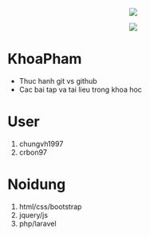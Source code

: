 <p align="center"><img src="https://dobsondev.com/wp-content/uploads/2017/05/css-featured-image-300x150.jpg"></p>

<p align="center"><img src="https://laravel.com/assets/img/components/logo-laravel.svg"></p>

KhoaPham
========
* Thuc hanh git vs github
* Cac bai tap va tai lieu trong khoa hoc
# User
1. chungvh1997
2. crbon97
# Noidung

1. html/css/bootstrap
2. jquery/js
3. php/laravel



